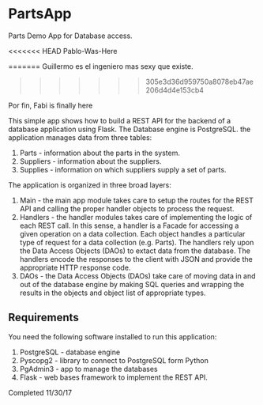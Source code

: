 # PartsApp
Parts Demo App for Database access.

<<<<<<< HEAD
Pablo-Was-Here

=======
Guillermo es el ingeniero mas sexy que existe.
>>>>>>> 305e3d36d959750a8078eb47ae206d4d4e153cb4
>
Por fin, Fabi is finally here

This simple app shows how to build a REST API for the backend of a database application using Flask. The Database engine is PostgreSQL. the application manages data from three tables:
1. Parts - information about the parts in the system.
2. Suppliers - information about the suppliers.
3. Supplies - information on which suppliers supply a set of parts.

The application is organized in three broad layers:
1. Main - the main app module takes care to setup the routes for the REST API and calling the proper handler objects to process the request.
2. Handlers - the handler modules takes care of implementing the logic of each REST call. In this sense, a handler is a Facade for accessing a given operation on a data collection. Each object handles a particular type of request for a data collection (e.g. Parts). The handlers rely upon the Data Access Objects (DAOs) to extact data from the database. The handlers encode the responses to the client with JSON and provide the appropriate HTTP response code.
3. DAOs - the Data Access Objects (DAOs) take care of moving data in and out of the database engine by making SQL queries and wrapping the results in the objects and object list of appropriate types.

## Requirements
You need the following software installed to run this application:
1. PostgreSQL - database engine
2. Pyscopg2 - library to connect to PostgreSQL form Python
3. PgAdmin3 - app to manage the databases
4. Flask - web bases framework to implement the REST API.

Completed 11/30/17
